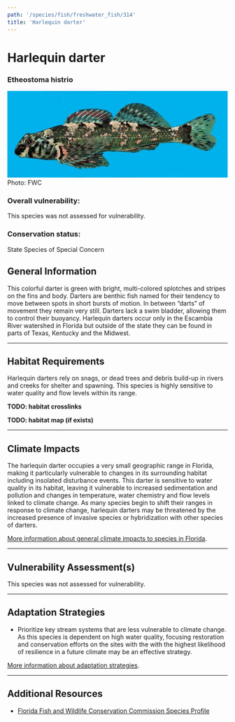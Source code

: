 ```yaml
---
path: '/species/fish/freshwater_fish/314'
title: 'Harlequin darter'
---
```


# Harlequin darter

### Etheostoma histrio

<div id="TopSection">

<div class="header-photo"><img src="314.jpg" alt="Photo for Harlequin darter"/>
<figcaption>Photo: FWC</figcaption></div>

<div>

### Overall vulnerability:

This species was not assessed for vulnerability.

### Conservation status:

State Species of Special Concern

</div>
</div>

## General Information

This colorful darter is green with bright, multi-colored splotches and stripes on the fins and body.  Darters are benthic fish named for their tendency to move between spots in short bursts of motion.  In between “darts” of movement they remain very still.  Darters lack a swim bladder, allowing them to control their buoyancy.  Harlequin darters occur only in the Escambia River watershed in Florida but outside of the state they can be found in parts of Texas, Kentucky and the Midwest.

<hr />

## Habitat Requirements



Harlequin darters rely on snags, or dead trees and debris build-up in rivers and creeks for shelter and spawning.  This species is highly sensitive to water quality and flow levels within its range.

**TODO: habitat crosslinks**

**TODO: habitat map (if exists)**

<hr />

## Climate Impacts

The harlequin darter occupies a very small geographic range in Florida, making it particularly vulnerable to changes in its surrounding habitat including insolated disturbance events. This darter is sensitive to water quality in its habitat, leaving it vulnerable to increased sedimentation and pollution and changes in temperature, water chemistry and flow levels linked to climate change.  As many species begin to shift their ranges in response to climate change, harlequin darters may be threatened by the increased presence of invasive species or hybridization with other species of darters.

[More information about general climate impacts to species in Florida](/impacts/species).



<hr />

## Vulnerability Assessment(s)

This species was not assessed for vulnerability.

<hr />

## Adaptation Strategies

- Prioritize key stream systems that are less vulnerable to climate change.   As this species is dependent on high water quality, focusing restoration and conservation efforts on the sites with the with the highest likelihood of resilience in a future climate may be an effective strategy.

[More information about adaptation strategies](/strategies).

<hr />


## Additional Resources

- [Florida Fish and Wildlife Conservation Commission Species Profile](https://myfwc.com/wildlifehabitats/profiles/freshwater/harlequin-darter/)
